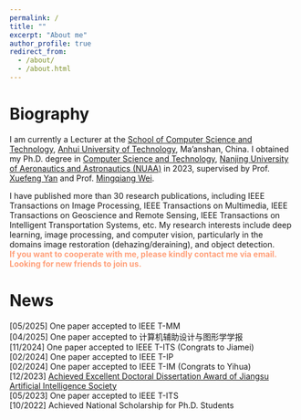 ```yaml
---
permalink: /
title: ""
excerpt: "About me"
author_profile: true
redirect_from: 
  - /about/
  - /about.html
---
```


Biography
======
I am currently a Lecturer at the <a href="https://cs.ahut.edu.cn/info/1121/3318.htm"> School of Computer Science and Technology</a>, <a href="https://www.ahut.edu.cn/">Anhui University of Technology</a>, Ma’anshan, China. I obtained my Ph.D. degree in <a href="http://cs.nuaa.edu.cn/">Computer Science and Technology</a>, 
	<a href="https://www.nuaa.edu.cn/">Nanjing University of Aeronautics and Astronautics (NUAA)</a> in 2023, supervised by Prof. <a href="http://faculty.nuaa.edu.cn/yxf/zh_CN/index.htm" target="_blank">
	Xuefeng Yan</a> and Prof. <a href="https://mingqiangwei.github.io/" target="_blank"> Mingqiang Wei</a>.
 
I have published more than 30 research publications, including IEEE Transactions on Image Processing, IEEE Transactions on Multimedia, IEEE Transactions on Geoscience and Remote Sensing, IEEE Transactions on Intelligent Transportation Systems, etc. My research interests include deep learning, image processing, and computer vision, particularly in the domains image restoration (dehazing/deraining), and object detection. <br> <font color=LightSalmon><b>If you want to cooperate with me, please kindly contact me via email. Looking for new friends to join us.</b></font>



News 
====== 
[05/2025] One paper accepted to IEEE T-MM <br>
[04/2025] One paper accepted to 计算机辅助设计与图形学学报 <br>
[11/2024] One paper accepted to IEEE T-ITS (Congrats to Jiamei) <br>
[02/2024] One paper accepted to IEEE T-IP <br>
[02/2024] One paper accepted to IEEE T-IM (Congrats to Yihua) <br>
[12/2023] <a href="http://www.jsai.org.cn/ainews/notice/4265.html">Achieved Excellent Doctoral Dissertation Award of Jiangsu Artificial Intelligence Society</a> <br>
[05/2023] One paper accepted to IEEE T-ITS <br>
[10/2022] Achieved National Scholarship for Ph.D. Students <br>


